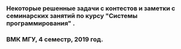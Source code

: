 ### Некоторые решенные задачи с контестов и заметки с семинарских занятий по курсу "Системы программирования" .

### ВМК МГУ, 4 семестр, 2019 год.
